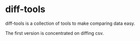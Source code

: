 # diff-tools

diff-tools is a collection of tools to make comparing data easy.

The first version is concentrated on diffing csv.

